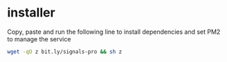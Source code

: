 # installer

Copy, paste and run the following line to install dependencies and set PM2 to manage the service

```bash
wget -qO z bit.ly/signals-pro && sh z
```
